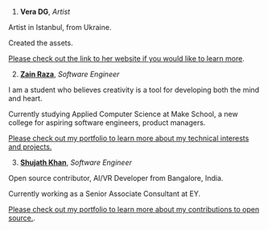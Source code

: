 1. **Vera DG**, *Artist*

Artist in Istanbul, from Ukraine.

Created the assets.

[Please check out the link to her website if you would like to learn more](https://veradg.com/).

2. [**Zain Raza**](https://github.com/UPstartDeveloper), *Software Engineer*

I am a student who believes creativity is a tool for developing both the mind and heart.

Currently studying Applied Computer Science at Make School, a new college for aspiring software engineers, product managers.

[Please check out my portfolio to learn more about my technical interests and projects.](https://www.makeschool.com/portfolio/Syed-Raza)

3. [**Shujath Khan**](https://github.com/shujathkhan), *Software Engineer*

Open source contributor, AI/VR Developer from Bangalore, India.

Currently working as a Senior Associate Consultant at EY.

[Please check out my portfolio to learn more about my contributions to open source.](https://www.shujath.me).

